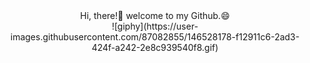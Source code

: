 <div align="center">
  Hi, there!👋 welcome to my Github.😄

  <div style="max-width:30rem">
    ![giphy](https://user-images.githubusercontent.com/87082855/146528178-f12911c6-2ad3-424f-a242-2e8c939540f8.gif)
  </div>
</div>
